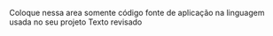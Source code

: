 Coloque nessa area somente código fonte de aplicação na linguagem usada no seu projeto
Texto revisado
